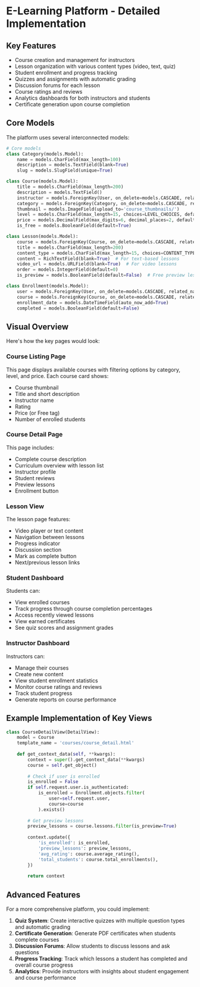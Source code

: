 # E-Learning Platform - Detailed Implementation

## Key Features

- Course creation and management for instructors
- Lesson organization with various content types (video, text, quiz)
- Student enrollment and progress tracking
- Quizzes and assignments with automatic grading
- Discussion forums for each lesson
- Course ratings and reviews
- Analytics dashboards for both instructors and students
- Certificate generation upon course completion

## Core Models

The platform uses several interconnected models:

```python
# Core models
class Category(models.Model):
    name = models.CharField(max_length=100)
    description = models.TextField(blank=True)
    slug = models.SlugField(unique=True)

class Course(models.Model):
    title = models.CharField(max_length=200)
    description = models.TextField()
    instructor = models.ForeignKey(User, on_delete=models.CASCADE, related_name='courses')
    category = models.ForeignKey(Category, on_delete=models.CASCADE, related_name='courses')
    thumbnail = models.ImageField(upload_to='course_thumbnails/')
    level = models.CharField(max_length=15, choices=LEVEL_CHOICES, default='beginner')
    price = models.DecimalField(max_digits=6, decimal_places=2, default=0.00)
    is_free = models.BooleanField(default=True)

class Lesson(models.Model):
    course = models.ForeignKey(Course, on_delete=models.CASCADE, related_name='lessons')
    title = models.CharField(max_length=200)
    content_type = models.CharField(max_length=15, choices=CONTENT_TYPE_CHOICES)
    content = RichTextField(blank=True)  # For text-based lessons
    video_url = models.URLField(blank=True)  # For video lessons
    order = models.IntegerField(default=0)
    is_preview = models.BooleanField(default=False)  # Free preview lesson

class Enrollment(models.Model):
    user = models.ForeignKey(User, on_delete=models.CASCADE, related_name='enrollments')
    course = models.ForeignKey(Course, on_delete=models.CASCADE, related_name='enrollments')
    enrollment_date = models.DateTimeField(auto_now_add=True)
    completed = models.BooleanField(default=False)
```

## Visual Overview

Here's how the key pages would look:

### Course Listing Page


This page displays available courses with filtering options by category, level, and price. Each course card shows:
- Course thumbnail
- Title and short description
- Instructor name
- Rating
- Price (or Free tag)
- Number of enrolled students

### Course Detail Page


This page includes:
- Complete course description
- Curriculum overview with lesson list
- Instructor profile
- Student reviews
- Preview lessons
- Enrollment button

### Lesson View

The lesson page features:
- Video player or text content
- Navigation between lessons
- Progress indicator
- Discussion section
- Mark as complete button
- Next/previous lesson links

### Student Dashboard

Students can:
- View enrolled courses
- Track progress through course completion percentages
- Access recently viewed lessons
- View earned certificates
- See quiz scores and assignment grades

### Instructor Dashboard

Instructors can:
- Manage their courses
- Create new content
- View student enrollment statistics
- Monitor course ratings and reviews
- Track student progress
- Generate reports on course performance

## Example Implementation of Key Views


```python
class CourseDetailView(DetailView):
    model = Course
    template_name = 'courses/course_detail.html'
    
    def get_context_data(self, **kwargs):
        context = super().get_context_data(**kwargs)
        course = self.get_object()
        
        # Check if user is enrolled
        is_enrolled = False
        if self.request.user.is_authenticated:
            is_enrolled = Enrollment.objects.filter(
                user=self.request.user, 
                course=course
            ).exists()
        
        # Get preview lessons
        preview_lessons = course.lessons.filter(is_preview=True)
        
        context.update({
            'is_enrolled': is_enrolled,
            'preview_lessons': preview_lessons,
            'avg_rating': course.average_rating(),
            'total_students': course.total_enrollments(),
        })
        
        return context
```

## Advanced Features

For a more comprehensive platform, you could implement:

1. **Quiz System**: Create interactive quizzes with multiple question types and automatic grading
2. **Certificate Generation**: Generate PDF certificates when students complete courses
3. **Discussion Forums**: Allow students to discuss lessons and ask questions
4. **Progress Tracking**: Track which lessons a student has completed and overall course progress
5. **Analytics**: Provide instructors with insights about student engagement and course performance

